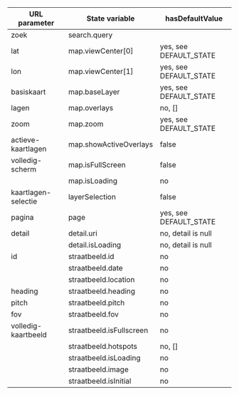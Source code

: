 | URL parameter       | State variable                  | hasDefaultValue        |
|---------------------|---------------------------------|------------------------|
| zoek                | search.query || search.location | no, null               |
| lat                 | map.viewCenter[0]               | yes, see DEFAULT_STATE |
| lon                 | map.viewCenter[1]               | yes, see DEFAULT_STATE |
| basiskaart          | map.baseLayer                   | yes, see DEFAULT_STATE |
| lagen               | map.overlays                    | no, []                 |
| zoom                | map.zoom                        | yes, see DEFAULT_STATE |
| actieve-kaartlagen  | map.showActiveOverlays          | false                  |
| volledig-scherm     | map.isFullScreen                | false                  |
|                     | map.isLoading                   | no                     |
| kaartlagen-selectie | layerSelection                  | false                  |
| pagina              | page                            | yes, see DEFAULT_STATE |
| detail              | detail.uri                      | no, detail is null     |
|                     | detail.isLoading                | no, detail is null     |
| id                  | straatbeeld.id                  | no                     |
|                     | straatbeeld.date                | no                     |
|                     | straatbeeld.location            | no                     |
| heading             | straatbeeld.heading             | no                     |
| pitch               | straatbeeld.pitch               | no                     |
| fov                 | straatbeeld.fov                 | no                     |
| volledig-kaartbeeld | straatbeeld.isFullscreen        | no                     |
|                     | straatbeeld.hotspots            | no, []                 |
|                     | straatbeeld.isLoading           | no                     |
|                     | straatbeeld.image               | no                     |
|                     | straatbeeld.isInitial           | no                     |
